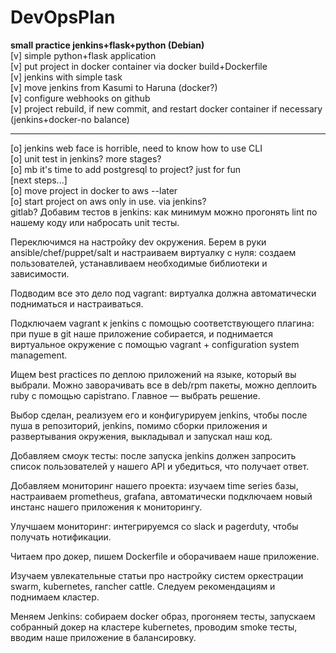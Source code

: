 # DevOpsPlan
<b>small practice jenkins+flask+python (Debian)</b><br/>
[v] simple python+flask application<br/>
[v] put project in docker container via docker build+Dockerfile<br/>
[v] jenkins with simple task <br/>
[v] move jenkins from Kasumi to Haruna (docker?) <br/>
[v] configure webhooks on github<br/>
[v] project rebuild, if new commit, and restart docker container if necessary (jenkins+docker-no balance) <br/>
<hr/>


[o] jenkins web face is horrible, need to know how to use CLI <br/>
[o] unit test in jenkins? more stages? <br/>
[o] mb it's time to add postgresql to project? just for fun <br/>
[next steps...] <br/>
[o] move project in docker to aws --later<br/>
[o] start project on aws only in use. via jenkins? <br/>
gitlab?
Добавим тестов в jenkins: как минимум можно прогонять lint по нашему коду или набросать unit тесты.

Переключимся на настройку dev окружения. Берем в руки ansible/chef/puppet/salt и настраиваем виртуалку с нуля: создаем пользователей, устанавливаем необходимые библиотеки и зависимости.

Подводим все это дело под vagrant: виртуалка должна автоматически подниматься и настраиваться.

Подключаем vagrant к jenkins с помощью соответствующего плагина: при пуше в git наше приложение собирается, и поднимается виртуальное окружение с помощью vagrant + configuration system management.

Ищем best practices по деплою приложений на языке, который вы выбрали. Можно заворачивать все в deb/rpm пакеты, можно деплоить ruby с помощью capistrano. Главное — выбрать решение.

Выбор сделан, реализуем его и конфигурируем jenkins, чтобы после пуша в репозиторий, jenkins, помимо сборки приложения и развертывания окружения, выкладывал и запускал наш код.

Добавляем смоук тесты: после запуска jenkins должен запросить список пользователей у нашего API и убедиться, что получает ответ.

Добавляем мониторинг нашего проекта: изучаем time series базы, настраиваем prometheus, grafana, автоматически подключаем новый инстанс нашего приложения к мониторингу.

Улучшаем мониторинг: интегрируемся со slack и pagerduty, чтобы получать нотификации.

Читаем про докер, пишем Dockerfile и оборачиваем наше приложение.

Изучаем увлекательные статьи про настройку систем оркестрации swarm, kubernetes, rancher cattle. Следуем рекомендациям и поднимаем кластер.

Меняем Jenkins: собираем docker образ, прогоняем тесты, запускаем собранный докер на кластере kubernetes, проводим smoke тесты, вводим наше приложение в балансировку.
